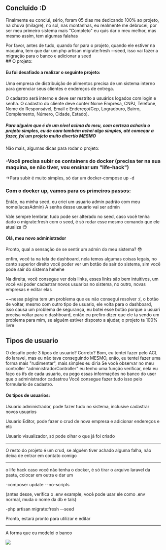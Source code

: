 
## Concluido :D
<p>Finalmente eu conclui, sério, foram  05 dias me dedicando 100% ao projeto, na chuva (milagre), no sol, nas montanhas, eu realmente me debrucei, por ser meu primeiro sistema mais "Completo" eu quis dar o meu melhor, mas mesmo assim, tem algumas falahas<p>
<p>Por favor, antes de tudo, quando for para o projeto, quando ele estiver na maquina, tem que dar um php artisan migrate:fresh --seed, isso vai fazer a migração para o banco e adicionar a seed <br>
## O projeto:
<h4> Eu fui desafiado a realizar o seguinte projeto:</h4>
<p> Uma empresa de distribuição de alimentos precisa de um sistema interno para gerenciar seus clientes e endereços de entrega.

O cadastro será interno e deve ser restrito a usuários logados com login e senha. O cadastro do cliente deve conter Nome Empresa, CNPJ, Telefone, Nome do Responsável, Email e Endereço(Cep, Logradouro, Bairro, Complemento, Número, Cidade, Estado).</p>
<h5>Para alguém que é de um nível acima do meu, com certeza acharia o projeto simples, eu de cara também achei algo simples, até começar a fazer, foi um projeto muito divertio <strong>MESMO</strong></h5>
Não mais, algumas dicas para rodar o projeto:
<h3>-Você precisa subir os containers do docker (precisa ter na sua maquina, se não tiver, vou ensinar um "life-hack") </h3>
    ->Para subir é muito simples, só dar um docker-compose up -d 
 <h3>Com o docker up, vamos para os primeiros passos:</h3>
<p> Então, na minha seed, eu criei um usuario admin padrão com meu nome(lucasAdmin) A senha desse usuario vai ser admin</p>
<p> Vale sempre lembrar, tudo pode ser alterado no seed, caso você tenha dado o migrate:fresh com o seed, é só rodar esse mesmo comando que ele atualiza 😏</p>
<h4>Olá, meu novo administrador</h4>
<p>Pronto, qual a sensação de se sentir um admin do meu sistema? 😳</p>
<p> enfim, você ta na tela de dashboard, nela temos algumas coisas legais, no canto superior direito você poder ver um botão de sair do sistema, sim você pode sair do sistema hehehe</p>
<p>Na direita, você consegue ver dois links, esses links são bem intuitivos, um você vai poder cadastrar novos usuarios no sistema, no outro, novas empresas e editar elas</p>
<p>~~nessa página tem um problema que eu não consegui resolver :(, o botão de voltar, mesmo com outro tipo de usuario, ele volta para o dashboard, isso causa um problema de segurança, eu botei esse botão porque o usuari precisa voltar para o dashboard, então eu prefiro dizer que ele ta sendo um problema para mim, se alguém estiver disposto a ajudar, o projeto ta 100% livre</p>
 
 <h2>Tipos de usuario</h2>
  O desafio pede 3 tipos de usuario? Correto? Bom, eu tentei fazer pelo ACL do laravel, mas eu não tava conseguindo MESMO, enão, eu tentei fazer uma forma mais "rudimentar", mais simples eu diria
Se você observar no meu controller "administradorController" eu tenho uma função verificar, nela eu faço os ifs de cada usuario, eu pego essas informações no banco do user que o administrador cadastrou
Você consegue fazer tudo isso pelo formulario de cadastro.
<h4> Os tipos de usuarios:</h4>

<p> Usuario administrador, pode fazer tudo no sistema, inclusive cadastrar novos usuarios</p>
<p> Usuario Editor, pode fazer o crud de nova empresa e adicionar endereços e etc</p>
<p> Usuario visualizador, só pode olhar o que já foi criado </p>

<hr>

<p>O resto do projeto é um crud, se alguém tiver achado alguma falha, não deixa de entrar em contato comigo<p>

<hr>

<p> o life hack caso você não tenha o docker, é só tirar o arquivo laravel da pasta, colocar em outra e dar um 
<p>-composer update --no-scripts </p>
 (antes desse, verifica o .env example, você pode usar ele como .env normal, muda o nome da db e tals)
<p>-php artisan migrate:fresh --seed</p>
Pronto, estará pronto para utilizar e editar
<hr>
<p>A forma que eu modelei o banco</p>
<img src="https://cdn.discordapp.com/attachments/828666736596877323/832069191850524732/unknown.png">
